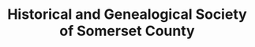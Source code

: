 ---
layout: repo
title: "Historical and Genealogical Society of Somerset County"
id: 15269
permalink: repos/15269/
---